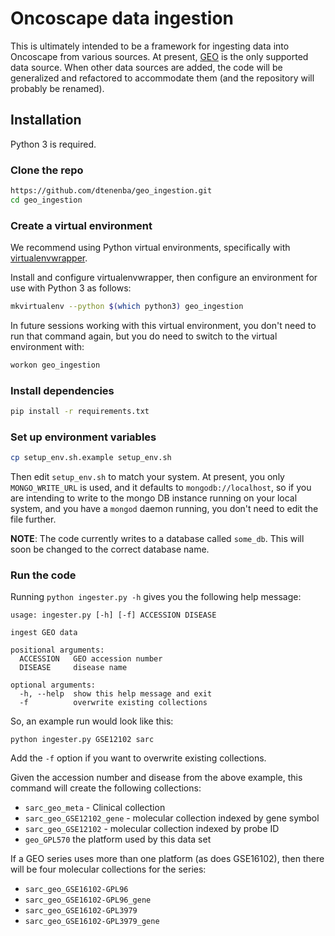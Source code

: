 # Oncoscape data ingestion

This is ultimately intended to be a framework for ingesting data into
Oncoscape from various sources. At present,
[GEO](https://www.ncbi.nlm.nih.gov/geo/query/acc.cgi) is the only
supported data source. When other data sources are added, the code
will be generalized and refactored to accommodate them (and the repository
will probably be renamed).

## Installation

Python 3 is required.

### Clone the repo

```sh
https://github.com/dtenenba/geo_ingestion.git
cd geo_ingestion
```

### Create a virtual environment

We recommend using Python virtual environments, specifically with
[virtualenvwrapper](https://virtualenvwrapper.readthedocs.io/en/latest/).

Install and configure virtualenvwrapper, then configure an environment
for use with Python 3 as follows:

```sh
mkvirtualenv --python $(which python3) geo_ingestion
```

In future sessions working with this virtual environment, you don't
need to run that command again, but you do need to switch to the
virtual environment with:

```sh
workon geo_ingestion
```

### Install dependencies

```sh
pip install -r requirements.txt
```

### Set up environment variables

```sh
cp setup_env.sh.example setup_env.sh
```

Then edit `setup_env.sh` to match your system.
At present, you only `MONGO_WRITE_URL` is used,
and it defaults to `mongodb://localhost`, so if you are intending to write to the mongo DB
instance running on your local system, and you
have a `mongod` daemon running, you don't need
to edit the file further.

**NOTE**: The code currently writes to a database called `some_db`. This will soon
be changed to the correct database name.

### Run the code

Running `python ingester.py -h` gives you the following help message:

```
usage: ingester.py [-h] [-f] ACCESSION DISEASE

ingest GEO data

positional arguments:
  ACCESSION   GEO accession number
  DISEASE     disease name

optional arguments:
  -h, --help  show this help message and exit
  -f          overwrite existing collections
```

So, an example run would look like this:

```
python ingester.py GSE12102 sarc
```

Add the `-f` option if you want to overwrite
existing collections.

Given the accession number and disease from
the above example, this command will create the following collections:

* `sarc_geo_meta`  - Clinical collection
* `sarc_geo_GSE12102_gene` - molecular collection indexed by gene symbol
* `sarc_geo_GSE12102` - molecular collection indexed by probe ID
* `geo_GPL570` the platform used by this data set

If a GEO series uses more than one platform (as does GSE16102),
then
there will be four molecular collections for the series:

* `sarc_geo_GSE16102-GPL96`
* `sarc_geo_GSE16102-GPL96_gene`
* `sarc_geo_GSE16102-GPL3979`
* `sarc_geo_GSE16102-GPL3979_gene`
